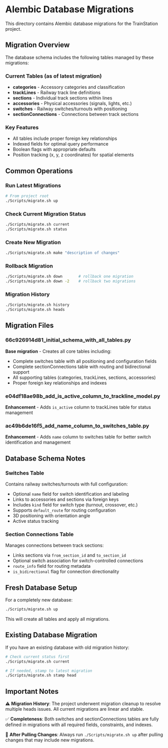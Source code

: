 # Alembic Database Migrations

This directory contains Alembic database migrations for the TrainStation project.

## Migration Overview

The database schema includes the following tables managed by these migrations:

### Current Tables (as of latest migration)
- **categories** - Accessory categories and classification
- **trackLines** - Railway track line definitions
- **sections** - Individual track sections within lines  
- **accessories** - Physical accessories (signals, lights, etc.)
- **switches** - Railway switches/turnouts with positioning
- **sectionConnections** - Connections between track sections

### Key Features
- All tables include proper foreign key relationships
- Indexed fields for optimal query performance
- Boolean flags with appropriate defaults
- Position tracking (x, y, z coordinates) for spatial elements

## Common Operations

### Run Latest Migrations
```bash
# From project root
./Scripts/migrate.sh up
```

### Check Current Migration Status  
```bash
./Scripts/migrate.sh current
./Scripts/migrate.sh status
```

### Create New Migration
```bash
./Scripts/migrate.sh make "description of changes"
```

### Rollback Migration
```bash
./Scripts/migrate.sh down       # rollback one migration
./Scripts/migrate.sh down -2    # rollback two migrations
```

### Migration History
```bash
./Scripts/migrate.sh history
./Scripts/migrate.sh heads
```

## Migration Files

### 66c926914d81_initial_schema_with_all_tables.py
**Base migration** - Creates all core tables including:
- Complete switches table with all positioning and configuration fields
- Complete sectionConnections table with routing and bidirectional support
- All supporting tables (categories, trackLines, sections, accessories)
- Proper foreign key relationships and indexes

### e04df18ae98b_add_is_active_column_to_trackline_model.py  
**Enhancement** - Adds `is_active` column to trackLines table for status management

### ac49b6de16f5_add_name_column_to_switches_table.py
**Enhancement** - Adds `name` column to switches table for better switch identification and management

## Database Schema Notes

### Switches Table
Contains railway switches/turnouts with full configuration:
- Optional `name` field for switch identification and labeling
- Links to accessories and sections via foreign keys
- Includes `kind` field for switch type (turnout, crossover, etc.)
- Supports `default_route` for routing configuration
- 3D positioning with orientation angle
- Active status tracking

### Section Connections Table  
Manages connections between track sections:
- Links sections via `from_section_id` and `to_section_id`  
- Optional switch association for switch-controlled connections
- `route_info` field for routing metadata
- `is_bidirectional` flag for connection directionality

## Fresh Database Setup

For a completely new database:
```bash
./Scripts/migrate.sh up
```

This will create all tables and apply all migrations.

## Existing Database Migration

If you have an existing database with old migration history:
```bash
# Check current status first
./Scripts/migrate.sh current

# If needed, stamp to latest migration
./Scripts/migrate.sh stamp head
```

## Important Notes

⚠️ **Migration History**: The project underwent migration cleanup to resolve multiple heads issues. All current migrations are linear and stable.

✅ **Completeness**: Both switches and sectionConnections tables are fully defined in migrations with all required fields, constraints, and indexes.

🔄 **After Pulling Changes**: Always run `./Scripts/migrate.sh up` after pulling changes that may include new migrations.